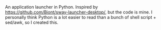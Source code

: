 An application launcher in Python.
Inspired by <https://github.com/Biont/sway-launcher-desktop/>,
but the code is mine. I personally think Python is a lot easier
to read than a bunch of shell script + sed/awk, so I created this.
